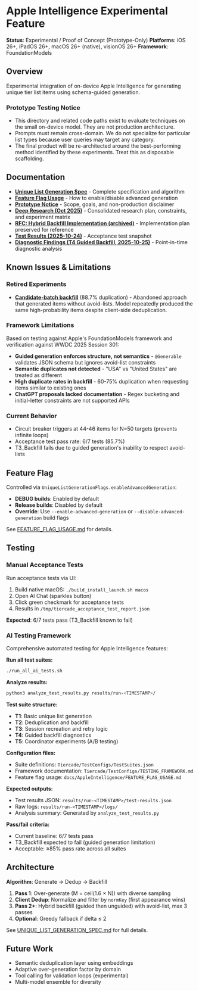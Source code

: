 # Apple Intelligence Experimental Feature

**Status**: Experimental / Proof of Concept (Prototype-Only)
**Platforms**: iOS 26+, iPadOS 26+, macOS 26+ (native), visionOS 26+
**Framework**: FoundationModels

## Overview

Experimental integration of on-device Apple Intelligence for generating unique tier list items using schema-guided generation.

### Prototype Testing Notice
- This directory and related code paths exist to evaluate techniques on the small on-device model. They are not production architecture.
- Prompts must remain cross-domain. We do not specialize for particular list types because user queries may target any category.
- The final product will be re-architected around the best-performing method identified by these experiments. Treat this as disposable scaffolding.

## Documentation

- **[Unique List Generation Spec](UNIQUE_LIST_GENERATION_SPEC.md)** - Complete specification and algorithm
- **[Feature Flag Usage](FEATURE_FLAG_USAGE.md)** - How to enable/disable advanced generation
- **[Prototype Notice](PROTOTYPE_NOTICE.md)** - Scope, goals, and non-production disclaimer
- **[Deep Research (Oct 2025)](DEEP_RESEARCH_2025-10.md)** - Consolidated research plan, constraints, and experiment matrix
- **[RFC: Hybrid Backfill Implementation (archived)](archive/HYBRID_BACKFILL_IMPLEMENTATION.md)** - Implementation plan preserved for reference
- **[Test Results (2025-10-24)](archive/test-results-2025-10-24-negation-backfill-failure.md)** - Acceptance test snapshot
- **[Diagnostic Findings (T4 Guided Backfill, 2025-10-25)](archive/T4_GUIDED_BACKFILL_DIAGNOSTIC_FINDINGS.md)** - Point-in-time diagnostic analysis

## Known Issues & Limitations

### Retired Experiments

- **[Candidate-batch backfill](archive/candidate_batch_analysis.md)** (88.7% duplication) -
  Abandoned approach that generated items without avoid-lists. Model repeatedly
  produced the same high-probability items despite client-side deduplication.

### Framework Limitations

Based on testing against Apple's FoundationModels framework and verification against WWDC 2025 Session 301:

- **Guided generation enforces structure, not semantics** - `@Generable` validates JSON schema but ignores avoid-list constraints
- **Semantic duplicates not detected** - "USA" vs "United States" are treated as different
- **High duplicate rates in backfill** - 60-75% duplication when requesting items similar to existing ones
- **ChatGPT proposals lacked documentation** - Regex bucketing and initial-letter constraints are not supported APIs

### Current Behavior

- Circuit breaker triggers at 44-46 items for N=50 targets (prevents infinite loops)
- Acceptance test pass rate: 6/7 tests (85.7%)
- T3_Backfill fails due to guided generation's inability to respect avoid-lists

## Feature Flag

Controlled via `UniqueListGenerationFlags.enableAdvancedGeneration`:

- **DEBUG builds**: Enabled by default
- **Release builds**: Disabled by default
- **Override**: Use `--enable-advanced-generation` or `--disable-advanced-generation`
  build flags

See [FEATURE_FLAG_USAGE.md](FEATURE_FLAG_USAGE.md) for details.

## Testing

### Manual Acceptance Tests

Run acceptance tests via UI:

1. Build native macOS: `./build_install_launch.sh macos`
2. Open AI Chat (sparkles button)
3. Click green checkmark for acceptance tests
4. Results in `/tmp/tiercade_acceptance_test_report.json`

**Expected**: 6/7 tests pass (T3_Backfill known to fail)

### AI Testing Framework

Comprehensive automated testing for Apple Intelligence features:

**Run all test suites:**
```bash
./run_all_ai_tests.sh
```

**Analyze results:**
```bash
python3 analyze_test_results.py results/run-<TIMESTAMP>/
```

**Test suite structure:**
- **T1**: Basic unique list generation
- **T2**: Deduplication and backfill
- **T3**: Session recreation and retry logic
- **T4**: Guided backfill diagnostics
- **T5**: Coordinator experiments (A/B testing)

**Configuration files:**
- Suite definitions: `Tiercade/TestConfigs/TestSuites.json`
- Framework documentation: `Tiercade/TestConfigs/TESTING_FRAMEWORK.md`
- Feature flag usage: `docs/AppleIntelligence/FEATURE_FLAG_USAGE.md`

**Expected outputs:**
- Test results JSON: `results/run-<TIMESTAMP>/test-results.json`
- Raw logs: `results/run-<TIMESTAMP>/logs/`
- Analysis summary: Generated by `analyze_test_results.py`

**Pass/fail criteria:**
- Current baseline: 6/7 tests pass
- T3_Backfill expected to fail (guided generation limitation)
- Acceptable: ≥85% pass rate across all suites

## Architecture

**Algorithm**: Generate → Dedup → Backfill

1. **Pass 1**: Over-generate (M = ceil(1.6 × N)) with diverse sampling
2. **Client Dedup**: Normalize and filter by `normKey` (first appearance wins)
3. **Pass 2+**: Hybrid backfill (guided then unguided) with avoid-list, max 3 passes
4. **Optional**: Greedy fallback if delta ≤ 2

See [UNIQUE_LIST_GENERATION_SPEC.md](UNIQUE_LIST_GENERATION_SPEC.md) for full details.

## Future Work

- Semantic deduplication layer using embeddings
- Adaptive over-generation factor by domain
- Tool calling for validation loops (experimental)
- Multi-model ensemble for diversity

